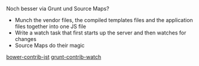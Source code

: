 Noch besser via Grunt und Source Maps?

* Munch the vendor files, the compiled templates files and the application files together into one JS file
* Write a watch task that first starts up the server and then watches for changes
* Source Maps do their magic

[bower-contrib-jst](https://npmjs.org/package/grunt-contrib-jst)
[grunt-contrib-watch](https://npmjs.org/package/grunt-contrib-watch)
